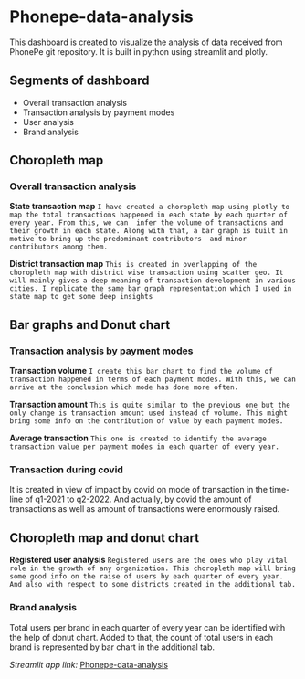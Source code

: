 # Phonepe-data-analysis
This dashboard is created to visualize the analysis of data received 
from PhonePe git repository. It is built in python using streamlit and plotly.

## Segments of dashboard
* Overall transaction analysis
* Transaction analysis by payment modes
* User analysis
* Brand analysis

## Choropleth map

### Overall transaction analysis
**State transaction map**
`I have created a choropleth map using plotly to map the total transactions happened in each state by each quarter of every year. From this, we can 
infer the volume of transactions and their growth in each state. Along with that, a bar graph is built in motive to bring up the predominant contributors 
and minor contributors among them.`

**District transaction map**
`This is created in overlapping of the choropleth map with district wise transaction using scatter geo. It will mainly gives a deep meaning of
transaction development in various cities. I replicate the same bar graph representation which I used in state map to get some deep insights`

## Bar graphs and Donut chart

### Transaction analysis by payment modes

**Transaction volume**
`I create this bar chart to find the volume of transaction happened in terms of each payment modes. With this, we can arrive at the
conclusion which mode has done more often.`

**Transaction amount**
`This is quite similar to the previous one but the only change is transaction amount used instead of volume. This might bring
some info on the contribution of value by each payment modes.`

**Average transaction**
`This one is created to identify the average transaction value per payment modes in each quarter of every year.`

### Transaction during covid
It is created in view of impact by covid on mode of transaction in the time-line of q1-2021 to q2-2022. And actually, by covid the amount 
of transactions as well as amount of transactions were enormously raised.

## Choropleth map and donut chart

**Registered user analysis**
`Registered users are the ones who play vital role in the growth of any organization. This choropleth map will bring some good
info on the raise of users by each quarter of every year. And also with respect to some districts created in the additional tab.`

### Brand analysis
Total users per brand in each quarter of every year can be identified with the help of donut chart. Added to that, the
count of total users in each brand is represented by bar chart in the additional tab.

*Streamlit app link:* [Phonepe-data-analysis](https://kaarthikofficial-phonepe-data-analysis-phonepe-ssphfb.streamlit.app/)
